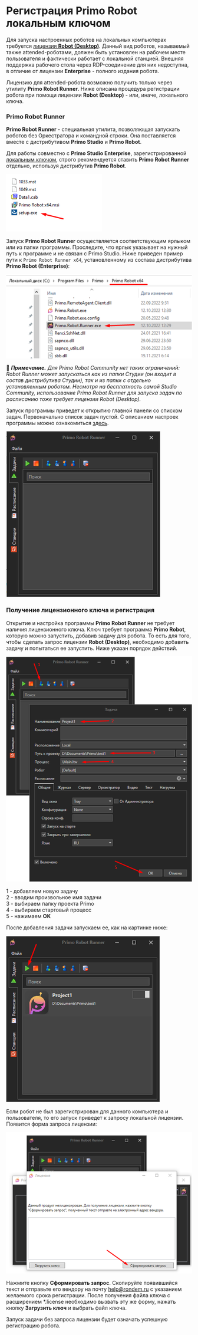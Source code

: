 # Регистрация Primo Robot локальным ключом

Для запуска настроенных роботов на локальных компьютерах требуется [лицензия **Robot (Desktop)**](https://docs.primo-rpa.ru/primo-rpa/primo-robot/intro#izdaniya). Данный вид роботов, называемый также attended-роботами, должен быть установлен на рабочем месте пользователя и фактически работает с локальной станцией. Внешняя поддержка рабочего стола через RDP-соединение для них недоступна, в отличие от лицензии **Enterprise** - полного издания робота.

Лицензию для attended-робота возможно получить только через утилиту **Primo Robot Runner**. Ниже описана процедура регистрации робота при помощи лицензии **Robot (Desktop)** - или, иначе, локального ключа.

### Primo Robot Runner

**Primo Robot Runner** - специальная утилита, позволяющая запускать роботов без Оркестратора и командной строки. Она поставляется вместе с дистрибутивом **Primo Studio** и **Primo Robot**.

Для работы совместно с **Primo Studio Enterprise**, зарегистрированной [локальным ключом](https://docs.primo-rpa.ru/primo-rpa/primo-studio/installation/licenses), строго рекомендуется ставить **Primo Robot Runner** отдельно, используя дистрибутив **Primo Robot**.

![](<../.gitbook/assets/1. Дистрибутив Раннер.png>)

Запуск **Primo Robot Runner** осуществляется соответствующим ярлыком или из папки программы. Проследите, что ярлык указывает на нужный путь к программе и не связан с Primo Studio. Ниже приведен пример пути к `Primo Robot Runner x64`, установленному из состава дистрибутива **Primo Robot (Enterprise)**:

![](<../.gitbook/assets/2. Пример пути.png>)

:small_blue_diamond: ***Примечание.*** *Для Primo Robot Community нет таких ограничений: Robot Runner может запускаться как из папки Студии (он входит в состав дистрибутива Студии), так и из папки с отдельно установленным роботом. Несмотря на бесплатность самой Studio Community, использование Primo Robot Runner для запуска задач по расписанию тоже требует лицензии Robot (Desktop).*

Запуск программы приведет к открытию главной панели со списком задач. Первоначально список задач пустой. С описанием настроек программы можно ознакомиться [здесь](https://docs.primo-rpa.ru/primo-rpa/primo-robot/robot-runner/README).

![](<../.gitbook/assets/3. Пустой список задач.png>)

### Получение лицензионного ключа и регистрация

Открытие и настройка программы **Primo Robot Runner** не требует наличия лицензионного ключа. Ключ требует программа **Primo Robot**, которую можно запустить, добавив задачу для робота. То есть для того, чтобы сделать запрос лицензии **Robot (Desktop)**, необходимо добавить задачу и попытаться ее запустить. Ниже указан порядок действий.

![](<../.gitbook/assets/4. Добавление задачи.png>)

1 - добавляем новую задачу\
2 - вводим произвольное имя задачи\
3 - выбираем папку проекта Primo\
4 - выбираем стартовый процесс\
5 - нажимаем **OK**

После добавления задачи запускаем ее, как на картинке ниже:

![](<../.gitbook/assets/5. Запуск задачи.png>)

Если робот не был зарегистрирован для данного компьютера и пользователя, то его запуск приведет к запросу локальной лицензии. Появится форма запроса лицензии:

![](<../.gitbook/assets/6. Запрос лицензии.png>)

Нажмите кнопку **Сформировать запрос**. Скопируйте появившийся текст и отправьте его вендору на почту help@rondem.ru с указанием желаемого срока регистрации. После получения файла ключа с расширением \*.license необходимо вызвать эту же форму, нажать кнопку **Загрузить ключ** и выбрать файл ключа.

Запуск задачи без запроса лицензии будет означать успешную регистрацию робота.




